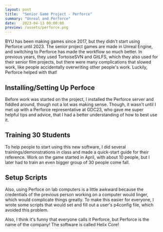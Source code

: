 ```yaml
---
layout: post
title:  "Senior Game Project - Perforce"
summary: "Unreal and Perforce"
date:   2023-04-13 00:00:00
preview: /assets/perforce.png
---
```


<!-- ![Picture 1](/assets/perforce.png) -->
BYU has been making games since 2017, but they didn't start using Perforce until 2023. The senior project games are made in Unreal Engine, and switching to Perforce has made the workflow so much better. In previous years, they used TortoiseSVN and GitLFS, which they also used for their senior film projects, but there were many complications that slowed work, like people accidentally overwriting other people's work. Luckily, Perforce helped with that!

## Installing/Setting Up Perfoce
Before work was started on the project, I installed the Perforce server and fiddled around, though not a lot was making sense. Though, it wasn't until I met up with a Perforce representative at GDC23, who gave me super helpful tips and advice, that I had a better understanding of how to best use it.

## Training 30 Students
To help people to start using this new software, I did several trainings/demonstrations in class and made a quick-start guide for their reference. Work on the game started in April, with about 10 people, but I later had to train an even bigger group of 30 people come fall.

## Setup Scripts
Also, using Perfoce on lab computers is a little awkward because the credentials of the previous person working on a computer would linger, which would complicate things greatly. To make this easier for everyone, I wrote some scripts that would set and fill out a user's p4config file, which avoided this problem.


Also, I think it's funny that everyone calls it Perforce, but Perforce is the name of the company! The software is called Helix Core!